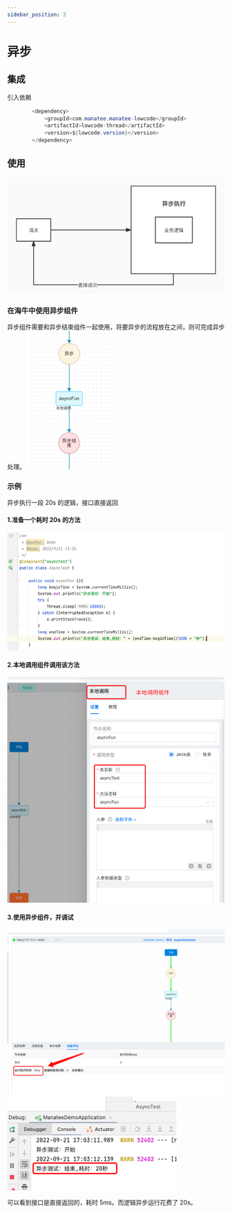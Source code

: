 ```yaml
---
sidebar_position: 3
---
```

# 异步
## 集成
引入依赖
```java
        <dependency>
            <groupId>com.manatee.manatee-lowcode</groupId>
            <artifactId>lowcode-thread</artifactId>
            <version>${lowcode.version}</version>
        </dependency>
```
## 使用
![异步_1.png](img/异步_1.png)
### 在海牛中使用异步组件
异步组件需要和异步结束组件一起使用，将要异步的流程放在之间，则可完成异步处理。
![异步_2.png](img/异步_2.png)
### 示例
异步执行一段 20s 的逻辑，接口直接返回
#### 1.准备一个耗时 20s 的方法
![异步_3.png](img/异步_3.png)
#### 2.本地调用组件调用该方法
![异步_4.png](img/异步_4.png)
#### 3.使用异步组件，并调试
![异步_5.png](img/异步_5.png)
![异步_6.png](img/异步_6.png)

可以看到接口是直接返回的，耗时 5ms。而逻辑异步运行花费了 20s。

